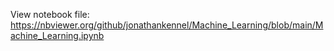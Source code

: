 View notebook file: https://nbviewer.org/github/jonathankennel/Machine_Learning/blob/main/Machine_Learning.ipynb
